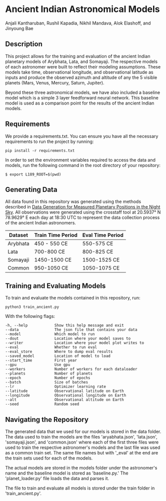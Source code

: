# Ancient Indian Astronomical Models
Anjali Kantharuban, Rushil Kapadia, Nikhil Mandava, Alok Elashoff, and Jinyoung Bae

## Description

This project allows for the training and evaluation of the ancient Indian planetary models of Arybhata, Lata, and Somayaji. The respective models of each astronomer were built to reflect their modeling assumptions. These models take time, observational longitude, and observational latitude as inputs and produce the observed azimuth and altitude of any the 5 visible planets (Mars, Venus, Mercury, Saturn, Jupiter). 

Beyond these three astronomical models, we have also included a baseline model which is a simple 3 layer feedforward neural network. This baseline model is used as a comparison point for the results of the ancient Indian models.

## Requirements

We provide a requirements.txt. You can ensure you have all the necessary requirements to run the project by running:
```
pip install -r requirements.txt
```
In order to set the environment variables required to access the data and models, run the following command in the root directory of your repository:

```
$ export L189_ROOT=$(pwd)
```

## Generating Data
All data found in this repository was generated using the methods described in [Data Generation for Measured Planetary Positions in the Night Sky](https://github.com/AlokElashoff/PSEG897). All observations were generated using the crosstaff tool at 20.5937° N 78.9629° E each day at 18:30 UTC to represent the data collection process of the ancient Indian astronomers.

| Dataset | Train Time Period | Eval Time Period |
| --- | --- | --- |
| Arybhata | 450 - 550 CE | 550-575 CE |
| Lata | 700-800 CE | 800-825 CE |
| Somayaji | 1450-1500 CE | 1500-1525 CE |
| Common | 950-1050 CE | 1050-1075 CE |

## Training and Evaluating Models
To train and evaluate the models contained in this repository, run:
```
python3 train_ancient.py
```
With the following flags: 
```
-h, --help            Show this help message and exit
--data                The json file that contains your data
--model               Which model to run
--dout                Location where your model saves to
--writer              Location where your model plot writes to
--eval                Whether to run eval
--eval_store          Where to dump eval results
--saved_model         Location of model to load
--start_time          First year
--gpu                 Use gpu
--workers             Number of workers for each dataloader
--planets             Number of planets
--epoch               Number of epochs
--batch               Size of batches
--lr                  Optimizer learning rate
--latitude            Observational latitude on Earth
--longitude           Observational longitude on Earth
--alt                 Observational altitude on Earth
--seed                Random seed
```

## Navigating the Repository
The generated data that we used for our models is stored in the data folder. The data used to train the models are the files 'aryabhata.json', 'lata.json', 'somayaji.json', and 'common.json' where each of the first three files were used to train the respective astronomer's models and the last file was used as a common train set. The same file names but with '\_eval' at the end are the train sets used for each of the models.

The actual models are stored in the models folder under the astronomer's name and the baseline model is stored as 'baseline.py.' The 'planet_loader.py' file loads the data and parses it.

The file to train and evaluate all models is stored under the train folder in 'train_ancient.py'.
